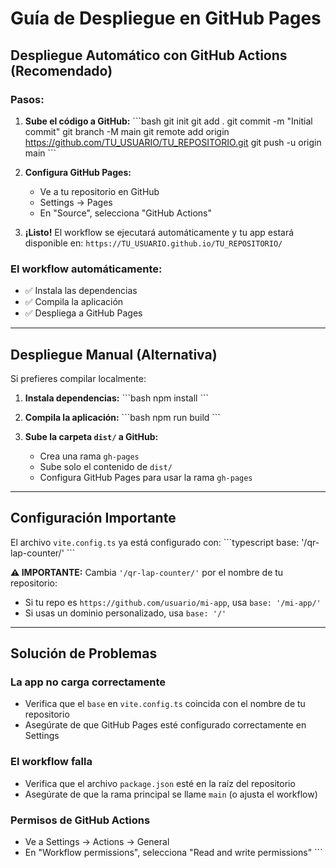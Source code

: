 # Guía de Despliegue en GitHub Pages

## Despliegue Automático con GitHub Actions (Recomendado)

### Pasos:

1. **Sube el código a GitHub:**
   \`\`\`bash
   git init
   git add .
   git commit -m "Initial commit"
   git branch -M main
   git remote add origin https://github.com/TU_USUARIO/TU_REPOSITORIO.git
   git push -u origin main
   \`\`\`

2. **Configura GitHub Pages:**
   - Ve a tu repositorio en GitHub
   - Settings → Pages
   - En "Source", selecciona "GitHub Actions"

3. **¡Listo!** El workflow se ejecutará automáticamente y tu app estará disponible en:
   `https://TU_USUARIO.github.io/TU_REPOSITORIO/`

### El workflow automáticamente:
- ✅ Instala las dependencias
- ✅ Compila la aplicación
- ✅ Despliega a GitHub Pages

---

## Despliegue Manual (Alternativa)

Si prefieres compilar localmente:

1. **Instala dependencias:**
   \`\`\`bash
   npm install
   \`\`\`

2. **Compila la aplicación:**
   \`\`\`bash
   npm run build
   \`\`\`

3. **Sube la carpeta `dist/` a GitHub:**
   - Crea una rama `gh-pages`
   - Sube solo el contenido de `dist/`
   - Configura GitHub Pages para usar la rama `gh-pages`

---

## Configuración Importante

El archivo `vite.config.ts` ya está configurado con:
\`\`\`typescript
base: '/qr-lap-counter/'
\`\`\`

**⚠️ IMPORTANTE:** Cambia `'/qr-lap-counter/'` por el nombre de tu repositorio:
- Si tu repo es `https://github.com/usuario/mi-app`, usa `base: '/mi-app/'`
- Si usas un dominio personalizado, usa `base: '/'`

---

## Solución de Problemas

### La app no carga correctamente
- Verifica que el `base` en `vite.config.ts` coincida con el nombre de tu repositorio
- Asegúrate de que GitHub Pages esté configurado correctamente en Settings

### El workflow falla
- Verifica que el archivo `package.json` esté en la raíz del repositorio
- Asegúrate de que la rama principal se llame `main` (o ajusta el workflow)

### Permisos de GitHub Actions
- Ve a Settings → Actions → General
- En "Workflow permissions", selecciona "Read and write permissions"
\`\`\`

```typescript file="" isHidden
